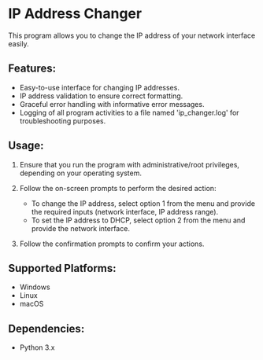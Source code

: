 # IP Address Changer

This program allows you to change the IP address of your network interface easily.

## Features:

- Easy-to-use interface for changing IP addresses.
- IP address validation to ensure correct formatting.
- Graceful error handling with informative error messages.
- Logging of all program activities to a file named 'ip_changer.log' for troubleshooting purposes.

## Usage:

1. Ensure that you run the program with administrative/root privileges, depending on your operating system.

2. Follow the on-screen prompts to perform the desired action:
   - To change the IP address, select option 1 from the menu and provide the required inputs (network interface, IP address range).
   - To set the IP address to DHCP, select option 2 from the menu and provide the network interface.

3. Follow the confirmation prompts to confirm your actions.

## Supported Platforms:

- Windows
- Linux
- macOS

## Dependencies:

- Python 3.x
